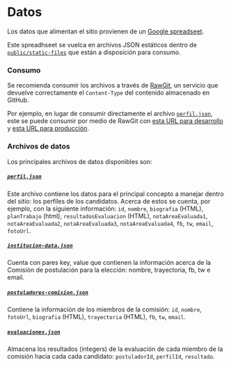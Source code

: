 # Datos

Los datos que alimentan el sitio provienen de un [Google spreadseet](https://docs.google.com/spreadsheets/d/1pS2nfpWqdWsNHgZ6EtLGPFmrN_5zZRZShXd1BHJkR8k/pubhtml).

Este spreadhseet se vuelca en archivos JSON estáticos dentro de [`public/static-files`](public/static-files)
que están a disposición para consumo.

### Consumo

Se recomienda consumir los archivos a través de [RawGit](https://rawgit.com), un
servicio que devuelve correctamente el `Content-Type` del contenido almacenado en GitHub.

Por ejemplo, en lugar de consumir directamente el archivo [`perfil.json`](static-files/perfil.json),
este se puede consumir por medio de RawGit con [esta URL para desarrollo](https://rawgit.com/RedCiudadana/EleccionMP/master/public/static-files/perfil.json)
y [esta URL para producción](https://cdn.rawgit.com/RedCiudadana/EleccionMP/66272992/public/static-files/perfil.json).

### Archivos de datos

Los principales archivos de datos disponibles son:

##### [`perfil.json`](public/static-files/perfil.json)

Este archivo contiene los datos para el principal concepto a manejar dentro del sitio:
los perfiles de los candidatos. Acerca de estos se cuenta, por ejemplo, con la siguiente
información: `id`, `nombre`, `biografia` (HTML), `planTrabajo` (html), `resultadosEvaluacion` (HTML),
`notaAreaEvaluada1`, `notaAreaEvaluada2`, `notaAreaEvaluada3`, `notaAreaEvaluada4`,
`fb`, `tw`, `email`, `fotoUrl`.


##### [`institucion-data.json`](public/static-files/institucion-data.json)

Cuenta con pares key, value que contienen la información acerca de la Comisión de
postulación para la elección: nombre, trayectoria, fb, tw e email.


##### [`postuladores-comision.json`](public/static-files/postuladores-comision.json)

Contiene la información de los miembros de la comisión: `id`, `nombre`, `fotoUrl`,
`biografia` (HTML), `trayectoria` (HTML), `fb`, `tw`, `email`.

##### [`evaluaciones.json`](public/static-files/evaluaciones.json)

Almacena los resultados (integers) de la evaluación de cada miembro de la comisión
hacia cada cada candidato: `postuladorId`, `perfilId`, `resultado`.

